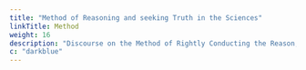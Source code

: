 ```yaml
---
title: "Method of Reasoning and seeking Truth in the Sciences"
linkTitle: Method
weight: 16
description: "Discourse on the Method of Rightly Conducting the Reason, and seeking Truth in the Sciences"
c: "darkblue"
---
```


